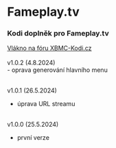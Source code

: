 <h1>Fameplay.tv</h1>
<p>
<h3>Kodi doplněk pro Fameplay.tv</h3>
<p>
<a href="https://www.xbmc-kodi.cz/fameplay.tv">Vlákno na fóru XBMC-Kodi.cz</a><br><br>
v1.0.2 (4.8.2024)<br>
- oprava generování hlavního menu<br><br>

v1.0.1 (26.5.2024)<br>
- úprava URL streamu<br><br>

v1.0.0 (25.5.2024)<br>
- první verze<br><br>
</p>
